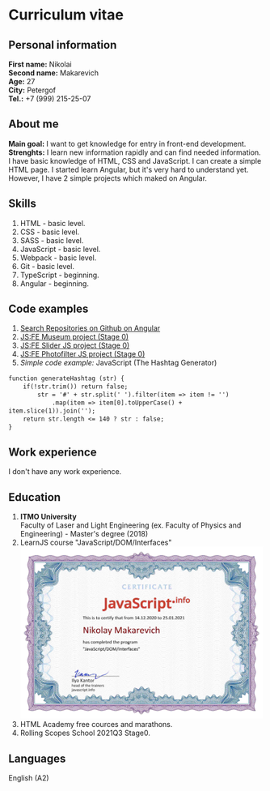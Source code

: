 # Curriculum vitae

## Personal information
**First name:** Nikolai \
**Second name:** Makarevich \
**Age:** 27 \
**City:** Petergof \
**Tel.:** +7 (999) 215-25-07

## About me
**Main goal:** I want to get knowledge for entry in front-end development. \
**Strenghts:** I learn new information rapidly and can find needed information. I have basic knowledge of HTML, CSS and JavaScript. I can create a simple HTML page. I started learn Angular, but it's very hard to understand yet. However, I have 2 simple projects which maked on Angular.

## Skills 
1. HTML - basic level.
2. CSS - basic level.
3. SASS - basic level.
4. JavaScript - basic level.
5. Webpack - basic level.
6. Git - basic level.
7. TypeScript - beginning.
8. Angular - beginning.

## Code examples
1. [Search Repositories on Github on Angular](https://github.com/NMakarevich/git-search, "Project Repository")
2. [JS:FE Museum project (Stage 0)](https://rolling-scopes-school.github.io/nmakarevich-JSFEPRESCHOOL/museum/, "Deploy link")
3. [JS:FE Slider JS project (Stage 0)](https://github.com/NMakarevich/vertical-slider, "Project Repository")
4. [JS:FE Photofilter JS project (Stage 0)](https://github.com/NMakarevich/photofilter, "Project Repository")
5. *Simple code example:*
JavaScript (The Hashtag Generator)
<pre><code>function generateHashtag (str) {
    if(!str.trim()) return false;
        str = '#' + str.split(' ').filter(item => item != '')
            .map(item => item[0].toUpperCase() + item.slice(1)).join('');
    return str.length <= 140 ? str : false;
}</code></pre>

## Work experience
I don't have any work experience. 

## Education
1. **ITMO University** \
   Faculty of Laser and Light Engineering (ex. Faculty of Physics and Engineering) - Master's degree (2018)
2. LearnJS course "JavaScript/DOM/Interfaces" ![Certificate](/img/certificate.jpg)
3. HTML Academy free cources and marathons.
4. Rolling Scopes School 2021Q3 Stage0.

## Languages
English (A2)